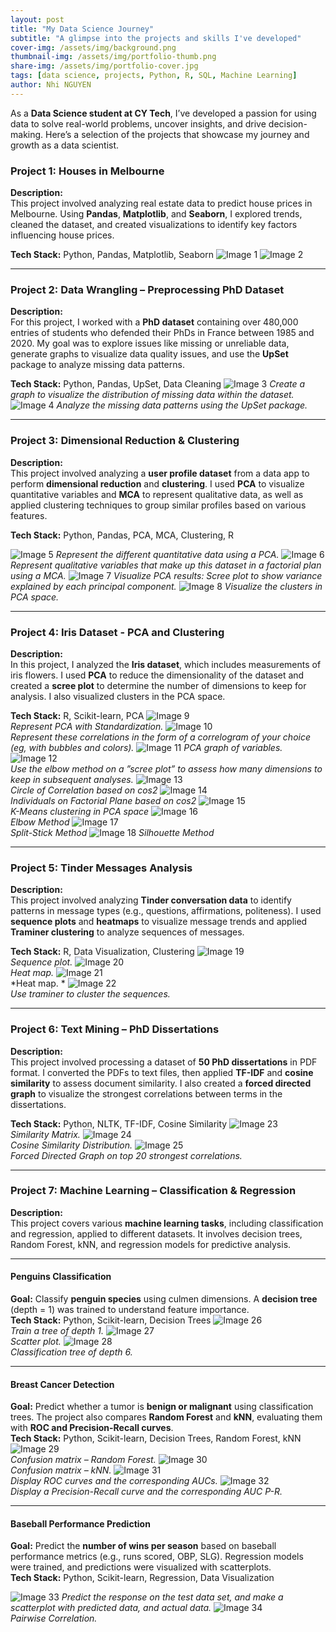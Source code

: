 ```yaml
---
layout: post
title: "My Data Science Journey"
subtitle: "A glimpse into the projects and skills I've developed"
cover-img: /assets/img/background.png
thumbnail-img: /assets/img/portfolio-thumb.png
share-img: /assets/img/portfolio-cover.jpg
tags: [data science, projects, Python, R, SQL, Machine Learning]
author: Nhi NGUYEN
---
```


As a **Data Science student at CY Tech**, I’ve developed a passion for using data to solve real-world problems, uncover insights, and drive decision-making. Here’s a selection of the projects that showcase my journey and growth as a data scientist.

### Project 1: **Houses in Melbourne**
**Description:**  
This project involved analyzing real estate data to predict house prices in Melbourne. Using **Pandas**, **Matplotlib**, and **Seaborn**, I explored trends, cleaned the dataset, and created visualizations to identify key factors influencing house prices.

**Tech Stack:** Python, Pandas, Matplotlib, Seaborn
![Image 1](/assets/img/1.png)
![Image 2](/assets/img/2.png)


---

### Project 2: **Data Wrangling – Preprocessing PhD Dataset**
**Description:**  
For this project, I worked with a **PhD dataset** containing over 480,000 entries of students who defended their PhDs in France between 1985 and 2020. My goal was to explore issues like missing or unreliable data, generate graphs to visualize data quality issues, and use the **UpSet** package to analyze missing data patterns.

**Tech Stack:** Python, Pandas, UpSet, Data Cleaning
![Image 3](/assets/img/3.png)
*Create a graph to visualize the distribution of missing data within the dataset.*
![Image 4](/assets/img/4.png)
*Analyze the missing data patterns using the UpSet package.*


---

### Project 3: **Dimensional Reduction & Clustering**
**Description:**  
This project involved analyzing a **user profile dataset** from a data app to perform **dimensional reduction** and **clustering**. I used **PCA** to visualize quantitative variables and **MCA** to represent qualitative data, as well as applied clustering techniques to group similar profiles based on various features.

**Tech Stack:** Python, Pandas, PCA, MCA, Clustering, R

![Image 5](/assets/img/5.png)
*Represent the different quantitative data using a PCA.*
![Image 6](/assets/img/6.png)
*Represent qualitative variables that make up this dataset in a factorial plan using a MCA.*
![Image 7](/assets/img/7.png)
*Visualize PCA results: Scree plot to show variance explained by each principal component.*
![Image 8](/assets/img/8.png)
*Visualize the clusters in PCA space.*



---

### Project 4: **Iris Dataset - PCA and Clustering**
**Description:**  
In this project, I analyzed the **Iris dataset**, which includes measurements of iris flowers. I used **PCA** to reduce the dimensionality of the dataset and created a **scree plot** to determine the number of dimensions to keep for analysis. I also visualized clusters in the PCA space.

**Tech Stack:** R, Scikit-learn, PCA
![Image 9](/assets/img/9.png)  
*Represent PCA with Standardization.*
![Image 10](/assets/img/10.png)  
*Represent these correlations in the form of a correlogram of your choice (eg, with bubbles and colors).*
![Image 11](/assets/img/11.png) 
*PCA graph of variables.*
![Image 12](/assets/img/12.png)  
*Use the elbow method on a ”scree plot” to assess how many dimensions to keep in subsequent analyses.*
![Image 13](/assets/img/13.png)  
*Circle of Correlation based on cos2*
![Image 14](/assets/img/14.png)  
*Individuals on Factorial Plane based on cos2*
![Image 15](/assets/img/15.png)  
*K-Means clustering in PCA space*
![Image 16](/assets/img/16.png)  
*Elbow Method*
![Image 17](/assets/img/17.png)  
*Split-Stick Method*
![Image 18](/assets/img/18.png) 
*Silhouette Method*



---

### Project 5: **Tinder Messages Analysis**
**Description:**  
This project involved analyzing **Tinder conversation data** to identify patterns in message types (e.g., questions, affirmations, politeness). I used **sequence plots** and **heatmaps** to visualize message trends and applied **Traminer clustering** to analyze sequences of messages.

**Tech Stack:** R, Data Visualization, Clustering
![Image 19](/assets/img/19.png)  
*Sequence plot.*
![Image 20](/assets/img/20.png)  
*Heat map.*
![Image 21](/assets/img/21.png)  
*Heat map. *
![Image 22](/assets/img/22.png)  
*Use traminer to cluster the sequences.*



---

### Project 6: **Text Mining – PhD Dissertations**
**Description:**  
This project involved processing a dataset of **50 PhD dissertations** in PDF format. I converted the PDFs to text files, then applied **TF-IDF** and **cosine similarity** to assess document similarity. I also created a **forced directed graph** to visualize the strongest correlations between terms in the dissertations.

**Tech Stack:** Python, NLTK, TF-IDF, Cosine Similarity
![Image 23](/assets/img/23.png)  
*Similarity Matrix.*
![Image 24](/assets/img/24.png)  
*Cosine Similarity Distribution.*
![Image 25](/assets/img/25.png)  
*Forced Directed Graph on top 20 strongest correlations.*



---

### Project 7: **Machine Learning – Classification & Regression**
**Description:**  
This project covers various **machine learning tasks**, including classification and regression, applied to different datasets. It involves decision trees, Random Forest, kNN, and regression models for predictive analysis.  

---

#### **Penguins Classification**
**Goal:** Classify **penguin species** using culmen dimensions. A **decision tree** (depth = 1) was trained to understand feature importance.  
**Tech Stack:** Python, Scikit-learn, Decision Trees 
![Image 26](/assets/img/26.png)  
*Train a tree of depth 1.*
![Image 27](/assets/img/27.png)  
*Scatter plot.*
![Image 28](/assets/img/28.png)  
*Classification tree of depth 6.*

---

#### **Breast Cancer Detection**
**Goal:** Predict whether a tumor is **benign or malignant** using classification trees. The project also compares **Random Forest** and **kNN**, evaluating them with **ROC and Precision-Recall curves**.  
**Tech Stack:** Python, Scikit-learn, Decision Trees, Random Forest, kNN  
![Image 29](/assets/img/29.png)  
*Confusion matrix – Random Forest.*
![Image 30](/assets/img/30.png)  
*Confusion matrix – kNN.*
![Image 31](/assets/img/31.png)  
*Display ROC curves and the corresponding AUCs.*
![Image 32](/assets/img/32.png)  
*Display a Precision-Recall curve and the corresponding AUC P-R.*


---

#### **Baseball Performance Prediction**
**Goal:** Predict the **number of wins per season** based on baseball performance metrics (e.g., runs scored, OBP, SLG). Regression models were trained, and predictions were visualized with scatterplots.  
**Tech Stack:** Python, Scikit-learn, Regression, Data Visualization  

![Image 33](/assets/img/33.png)
*Predict the response on the test data set, and make a scatterplot with predicted data, and actual data.*
![Image 34](/assets/img/34.png)  
*Pairwise Correlation.*

